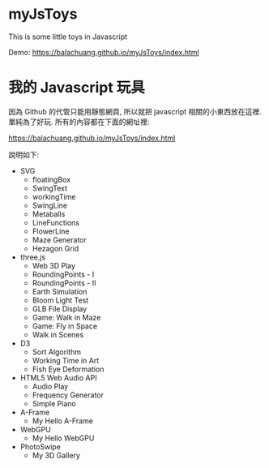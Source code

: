 # myJsToys
This is some little toys in Javascript

Demo: https://balachuang.github.io/myJsToys/index.html

# 我的 Javascript 玩具
因為 Github 的代管只能用靜態網頁, 所以就把 javascript 相關的小東西放在這裡. 單純為了好玩. 所有的內容都在下面的網址裡:

https://balachuang.github.io/myJsToys/index.html

說明如下:

- SVG
  - floatingBox
  - SwingText
  - workingTime
  - SwingLine
  - Metaballs
  - LineFunctions
  - FlowerLine
  - Maze Generator
  - Hezagon Grid
- three.js
  - Web 3D Play
  - RoundingPoints - I
  - RoundingPoints - II
  - Earth Simulation
  - Bloom Light Test
  - GLB File Display
  - Game: Walk in Maze
  - Game: Fly in Space
  - Walk in Scenes
- D3
  - Sort Algorithm
  - Working Time in Art
  - Fish Eye Deformation
- HTML5 Web Audio API
  - Audio Play
  - Frequency Generator
  - Simple Piano
- A-Frame
  - My Hello A-Frame
- WebGPU
  - My Hello WebGPU
- PhotoSwipe
  - My 3D Gallery